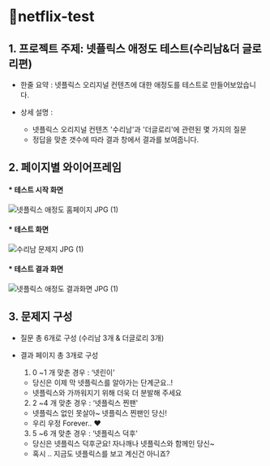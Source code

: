 # 💖netflix-test 
## 1. 프로젝트 주제: 넷플릭스 애정도 테스트(수리남&더 글로리편)
* 한줄 요약 : 넷플릭스 오리지널 컨텐츠에 대한 애정도를 테스트로 만들어보았습니다.

* 상세 설명 :
    * 넷플릭스 오리지널 컨텐츠 '수리남'과 '더글로리'에 관련된 몇 가지의 질문
    * 정답을 맞춘 갯수에 따라 결과 창에서 결과를 보여줍니다.
    
## 2. 페이지별 와이어프레임
#### * 테스트 시작 화면
![넷플릭스 애정도 홈페이지 JPG (1)](https://user-images.githubusercontent.com/119340138/223734806-b3bd21c1-1f09-486b-83bf-d8f330dbb1e8.jpg)

#### * 테스트 화면 
![수리남 문제지 JPG (1)](https://user-images.githubusercontent.com/119340138/223735485-249eeea5-958f-4839-b847-45b5668e5b78.jpg)

#### * 테스트 결과 화면
![넷플릭스 애정도 결과화면 JPG (1)](https://user-images.githubusercontent.com/119340138/223735469-af0ae78d-c5c3-463e-b55f-c8aaa0170b18.jpg)

## 3. 문제지 구성 
* 질문 총 6개로 구성 (수리남 3개 & 더글로리 3개) 
* 결과 페이지 총 3개로 구성 
  1)  0 ~1 개 맞춘 경우 : ‘넷린이’ 
  * 당신은 이제 막 넷플릭스를 알아가는 단계군요..!
  * 넷플릭스와 가까워지기 위해 더욱 더 분발해 주세요
  
  2)  2 ~4 개 맞춘 경우 : ‘넷플릭스 찐팬'
  * 넷플릭스 없인 못살아~ 넷플릭스 찐팬인 당신!
  * 우리 우정 Forever.. ❤
  
  3)  5 ~6 개 맞춘 경우 : ‘넷플릭스 덕후’ 
  * 당신은 넷플릭스 덕후군요! 자나깨나 넷플릭스와 함께인 당신~
  * 혹시 .. 지금도 넷플릭스를 보고 계신건 아니죠? 
  



